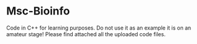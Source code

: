 # Msc-Bioinfo
Code in C++ for learning purposes.
Do not use it as an example it is on an amateur stage!
Please find attached all the uploaded code files.
